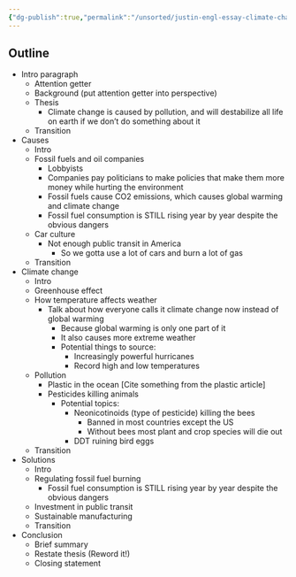 ```yaml
---
{"dg-publish":true,"permalink":"/unsorted/justin-engl-essay-climate-change/"}
---
```



## Outline
* Intro paragraph
   * Attention getter
   * Background (put attention getter into perspective)
   * Thesis
	  * Climate change is caused by pollution, and will destabilize all life on earth if we don’t do something about it
   * Transition
* Causes
   * Intro
   * Fossil fuels and oil companies
	  * Lobbyists
	  * Companies pay politicians to make policies that make them more money while hurting the environment
	  * Fossil fuels cause CO2 emissions, which causes global warming and climate change
	  * Fossil fuel consumption is STILL rising year by year despite the obvious dangers
   * Car culture
	  * Not enough public transit in America
		 * So we gotta use a lot of cars and burn a lot of gas
   * Transition
* Climate change
   * Intro
   * Greenhouse effect
   * How temperature affects weather
	  * Talk about how everyone calls it climate change now instead of global warming
		 * Because global warming is only one part of it
		 * It also causes more extreme weather
		 * Potential things to source:
			* Increasingly powerful hurricanes
			* Record high and low temperatures
   * Pollution
	  * Plastic in the ocean [Cite something from the plastic article]
	  * Pesticides killing animals
		 * Potential topics:
			* Neonicotinoids (type of pesticide) killing the bees
			   * Banned in most countries except the US
			   * Without bees most plant and crop species will die out
			* DDT ruining bird eggs
   * Transition
* Solutions
   * Intro
   * Regulating fossil fuel burning
	  * Fossil fuel consumption is STILL rising year by year despite the obvious dangers
   * Investment in public transit
   * Sustainable manufacturing
   * Transition
* Conclusion
   * Brief summary
   * Restate thesis (Reword it!)
   * Closing statement
